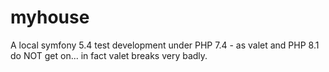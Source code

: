 # myhouse

A local symfony 5.4 test development under PHP 7.4 - as valet and PHP 8.1 do NOT
get on... in fact valet breaks very badly.

